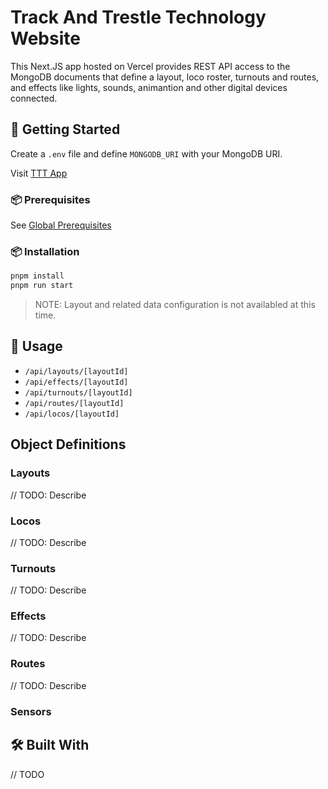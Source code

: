# Track And Trestle Technology Website
This Next.JS app hosted on Vercel provides REST API access to the MongoDB documents that define a layout, loco roster, turnouts and routes, and effects like lights, sounds, animantion and other digital devices connected.

## 🚀 Getting Started

Create a `.env` file and define `MONGODB_URI` with your MongoDB URI.

Visit [TTT App](https://trestle-tt-suite-ttt-app.vercel.app/)

### 📦 Prerequisites

See [Global Prerequisites](../../README.md)

### 📦 Installation

```sh
pnpm install
pnpm run start
```

> NOTE: Layout and related data configuration is not availabled at this time.

## 🧩 Usage

- `/api/layouts/[layoutId]` 
- `/api/effects/[layoutId]` 
- `/api/turnouts/[layoutId]` 
- `/api/routes/[layoutId]` 
- `/api/locos/[layoutId]` 

## Object Definitions

### Layouts

// TODO: Describe
### Locos

// TODO: Describe
### Turnouts

// TODO: Describe
### Effects

// TODO: Describe
### Routes

// TODO: Describe
### Sensors

## 🛠️ Built With

// TODO

